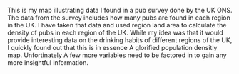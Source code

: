 This is my map illustrating data I found in a pub survey done by the UK ONS. The data from the survey includes how many pubs are found in each region in the UK. I have taken that data and used region land area to calculate the density of pubs in each region of the UK. While my idea was that it would provide interesting data on the drinking habits of different regions of the UK, I quickly found out that this is in essence A glorified population densitiy map. Unfortinately A few more variables need to be factored in to gain any more insightful information.
